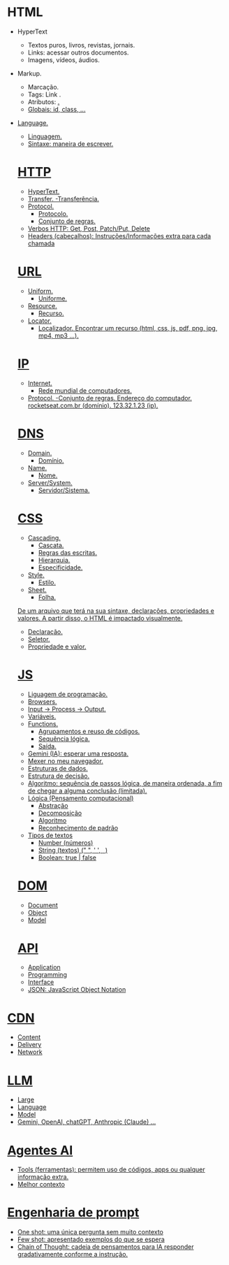# HTML


- HyperText
    - Textos puros, livros, revistas, jornais.
    - Links: acessar outros documentos.
    - Imagens, vídeos, áudios.
- Markup.
    - Marcação.
    - Tags: <a> Link </a>.
    - Atributos: <a href="https://rocketseat.com.br">.
    - Globais: id, class, ...
- Language.
    - Linguagem.
    - Sintaxe: maneira de escrever.

    # HTTP

    - HyperText.
    - Transfer.
        -Transferência.
    - Protocol.
        - Protocolo.
        - Conjunto de regras.
    - Verbos HTTP: Get, Post, Patch/Put, Delete
    - Headers (cabeçalhos): Instruções/Informações extra para cada chamada

    # URL
    - Uniform.
        - Uniforme.
    - Resource.
        - Recurso.
    - Locator.
        - Localizador.
    Encontrar um recurso (html, css, js, pdf, png, jpg, mp4, mp3 ...).

    # IP
    - Internet.
        - Rede mundial de computadores.
    - Protocol.
        -Conjunto de regras.
    Endereço do computador.
    rocketseat.com.br (domínio).
    123.32.1.23 (ip).

    # DNS
    - Domain.
        - Domínio.
    - Name.
        - Nome.
    - Server/System.
        - Servidor/Sistema.
    
    # CSS
    - Cascading.
        - Cascata.
        - Regras das escritas.
        - Hierarquia.
        - Especificidade.
    - Style.
        - Estilo.
    - Sheet.
        - Folha.

    De um arquivo que terá na sua sintaxe, declarações, propriedades e valores.
    A partir disso, o HTML é impactado visualmente.

    - Declaração.
    - Seletor.
    - Propriedade e valor.

    # JS

    - Liguagem de programação.
    - Browsers.
    - Input -> Process -> Output.
    - Variáveis.
    - Functions.
        - Agrupamentos e reuso de códigos.
        - Sequência lógica.
        - Saída.
    - Gemini (IA): esperar uma resposta.
    - Mexer no meu navegador.
    - Estruturas de dados.
    - Estrutura de decisão.
    - Algoritmo: sequência de passos lógica, de maneira ordenada, a fim de chegar a alguma conclusão (limitada).
    - Lógica (Pensamento computacional)
        - Abstração
        - Decomposição
        - Algoritmo
        - Reconhecimento de padrão
    - Tipos de textos
        - Number (números)
        - String (textos) (" ", ' ', ` `)
        - Boolean: true | false

    # DOM
    - Document
    - Object
    - Model

    # API
    - Application
    - Programming
    - Interface
    - JSON: JavaScript Object Notation

# CDN
- Content
- Delivery
- Network

# LLM
- Large
- Language
- Model
- Gemini, OpenAI, chatGPT, Anthropic (Claude) ...

# Agentes AI
- Tools (ferramentas): permitem uso de códigos, apps ou qualquer informação extra.
- Melhor contexto

# Engenharia de prompt
- One shot: uma única pergunta sem muito contexto
- Few shot: apresentado exemplos do que se espera
- Chain of Thought: cadeia de pensamentos para IA responder gradativamente conforme a instrução.